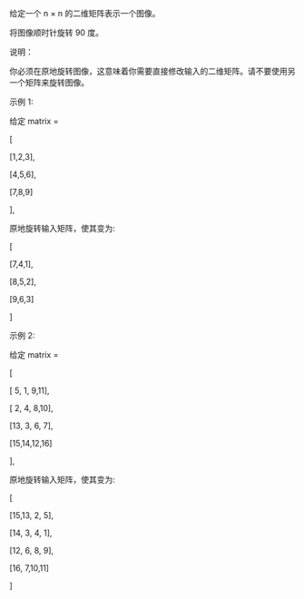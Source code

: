 给定一个 n × n 的二维矩阵表示一个图像。

将图像顺时针旋转 90 度。

说明：

你必须在原地旋转图像，这意味着你需要直接修改输入的二维矩阵。请不要使用另一个矩阵来旋转图像。

示例 1:

给定 matrix = 

[

  [1,2,3],
  
  [4,5,6],
  
  [7,8,9]
  
],

原地旋转输入矩阵，使其变为:

[

  [7,4,1],
  
  [8,5,2],
  
  [9,6,3]
  
]

示例 2:

给定 matrix =

[

  [ 5, 1, 9,11],
  
  [ 2, 4, 8,10],
  
  [13, 3, 6, 7],
  
  [15,14,12,16]
  
], 

原地旋转输入矩阵，使其变为:

[

  [15,13, 2, 5],
  
  [14, 3, 4, 1],
  
  [12, 6, 8, 9],
  
  [16, 7,10,11]
  
]
